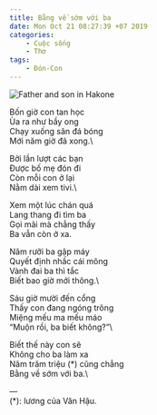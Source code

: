 ```yaml
---
title: Bằng về sớm với ba
date: Mon Oct 21 08:27:39 +07 2019
categories:
    - Cuộc sống
    - Thơ
tags:
    - Đón-Con
---
```

![Father and son in Hakone](../../../assets/images/father-and-son-hakone.jpeg)

Bốn giờ con tan học\
Ùa ra như bầy ong\
Chạy xuống sân đá bóng\
Mới năm giờ đã xong.\

Bởi lần lượt các bạn\
Được bố mẹ đón đi\
Còn mỗi con ở lại\
Nằm dài xem tivi.\

Xem một lúc chán quá\
Lang thang đi tìm ba\
Gọi mãi mà chẳng thấy\
Ba vẫn còn ở xa.

Năm rưỡi ba gập máy\
Quyết định nhấc cái mông\
Vành đai ba thì tắc\
Biết bao giờ mới thông.\

Sáu giờ mười đến cổng\
Thấy con đang ngóng trông\
Miệng mếu ma mếu máo\
“Muộn rồi, ba biết không?”\

Biết thế này con sẽ\
Không cho ba làm xa\
Năm trăm triệu (*) cũng chẳng\
Bằng về sớm với ba.\

—\
(*): lương của Văn Hậu.
